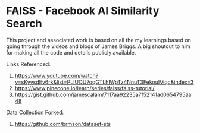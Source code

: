 # FAISS - Facebook AI Similarity Search

This project and associated work is based on all the my learnings based on going through the videos and blogs of James Briggs.
A big shoutout to him for making all the code and details publicly available.

Links Referenced: <br>
1. https://www.youtube.com/watch?v=sKyvsdEv6rk&list=PLIUOU7oqGTLhlWpTz4NnuT3FekouIVlqc&index=3 <br>
2. https://www.pinecone.io/learn/series/faiss/faiss-tutorial/ <br>
3. https://gist.github.com/jamescalam/7117aa92235a7f52141ad0654795aa48 <br>

Data Collection Forked: <br>
1. https://github.com/brmson/dataset-sts <br>


